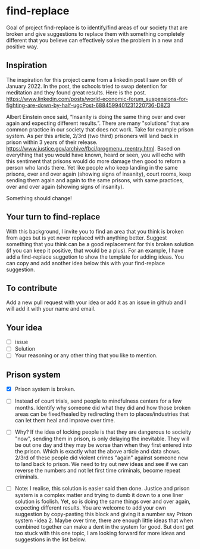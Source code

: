 # find-replace
 Goal of project find-replace is to identify/find areas of our society that are broken and give suggestions to replace them with something completely different that you believe can effectively solve the problem in a new and positive way. 
 
 ## Inspiration
 The inspiration for this project came from a linkedin post I saw on 6th of January 2022.  In the post, the schools tried to swap detention for meditation and they found great results. Here is the post. https://www.linkedin.com/posts/world-economic-forum_suspensions-for-fighting-are-down-by-half-ugcPost-6884599401231220736-D8Z3
 
Albert Einstein once said, “Insanity is doing the same thing over and over again and expecting different results.”. There are many "solutions" that are common practice in our society that does not work. Take for example prison system. As per this article, 2/3rd (two third) prisoners will land back in prison within 3 years of their release. https://www.justice.gov/archive/fbci/progmenu_reentry.html. Based on everything that you would have known, heard or seen, you will echo with this sentiment that prisons would do more damage then good to reform a person who lands there. Yet like people who keep landing in the same prisons, over and over again (showing signs of insanity), court rooms, keep sending them again and again to the same prisons, with same practices, over and over again (showing signs of insanity). 

Something should change!

## Your turn to find-replace
With this background, I invite you to find an area that you think is broken from ages but is yet never replaced with anything better. Suggest something that you think can be a good replacement for this broken solution (if you can keep it positive, that would be a plus). For an example, I have add a find-replace suggetion to show the template for adding ideas. You can copy and add another idea below this with your find-replace suggestion. 

## To contribute
Add a new pull request with your idea or add it as an issue in github and I will add it with your name and email. 

## Your idea
- [ ] issue
- [ ] Solution
- [ ] Your reasoning or any other thing that you like to mention.

## Prison system
- [X] Prison system is broken.
- [ ] Instead of court trials, send people to mindfulness centers for a few months. Identify why someone did what they did and how those broken areas can be fixed/healed by redirecting them to places/industries that can let them heal and improve over time. 
- [ ] Why? If the idea of locking people is that they are dangerous to socieity "now", sending them in prison, is only delaying the inevitable. They will be out one day and they may be worse than when they first entered into the prison. Which is exactly what the above article and data shows. 2/3rd of these people did violent crimes "again" against someone new to land back to prison. We need to try out new ideas and see if we can reverse the numbers and not let first time criminals, become repeat criminals. 
- [ ] Note: I realise, this solution is easier said then done. Justice and prison system is a complex matter and trying to dumb it down to a one liner solution is foolish. Yet, so is doing the same things over and over again, expecting different results. You are welcome to add your own suggestion by copy-pasting this block and giving it a number say Prison system -idea 2. Maybe over time, there are enough little ideas that when combined together can make a dent in the system for good. But dont get too stuck with this one topic, I am looking forward for more ideas and suggestions in the list below. 

